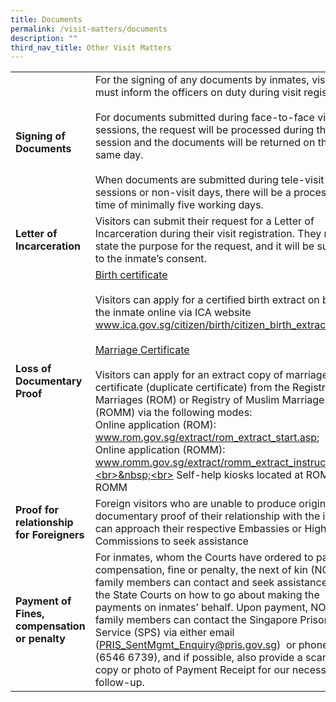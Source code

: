 ```yaml
---
title: Documents
permalink: /visit-matters/documents
description: ""
third_nav_title: Other Visit Matters
---
```

|  | | 
| -------- | -------- | 
|**Signing of Documents** |For the signing of any documents by inmates, visitors must inform the officers on duty during visit registration.<br>&nbsp;<br>For documents submitted during face-to-face visit sessions, the request will be processed during the visit session and the documents will be returned on the * same day.<br>&nbsp;<br>When documents are submitted during tele-visit sessions or non-visit days, there will be a processing time of minimally five working days.| 
|**Letter of Incarceration**| Visitors can submit their request for a Letter of Incarceration during their visit registration. They must state the purpose for the request, and it will be subjected to the inmate’s consent. | 
|**Loss of Documentary Proof** |<u>Birth certificate</u><br>&nbsp;<br>Visitors can apply for a certified birth extract on behalf of the inmate online via ICA website www.ica.gov.sg/citizen/birth/citizen_birth_extract<br>&nbsp;<br><u>Marriage Certificate</u><br>&nbsp;<br>Visitors can apply for an extract copy of marriage certificate (duplicate certificate) from the Registry of Marriages (ROM) or Registry of Muslim Marriages (ROMM) via the following modes:<br>Online application (ROM): <br>www.rom.gov.sg/extract/rom_extract_start.asp; <br>Online application (ROMM):<br>www.romm.gov.sg/extract/romm_extract_instruction.asp;<br>&nbsp;<br> Self-help kiosks located at ROM and ROMM| 
|**Proof for relationship for Foreigners** |Foreign visitors who are unable to produce original documentary proof of their relationship with the inmate can approach their respective Embassies or High Commissions to seek assistance|
|**Payment of Fines, compensation or penalty** |For inmates, whom the Courts have ordered to pay compensation, fine or penalty, the next of kin (NOK) or family members can contact and seek assistance from the State Courts on how to go about making the payments on inmates’ behalf. Upon payment, NOK or family members can contact the Singapore Prison Service (SPS) via either email ([PRIS\_SentMgmt\_Enquiry@pris.gov.sg](mailto:PRIS_SentMgmt_Enquiry@pris.gov.sg))  or phone call (6546 6739), and if possible, also provide a scanned copy or photo of Payment Receipt for our necessary follow-up.|